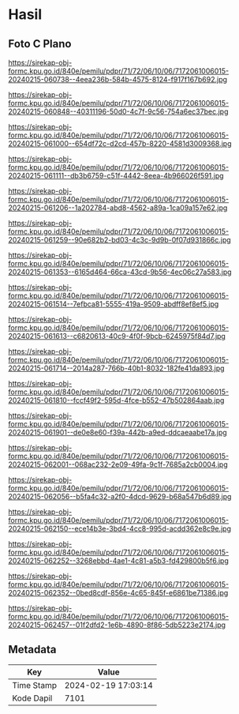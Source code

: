 # Hasil

## Foto C Plano

https://sirekap-obj-formc.kpu.go.id/840e/pemilu/pdpr/71/72/06/10/06/7172061006015-20240215-060738--4eea236b-584b-4575-8124-f917f167b692.jpg

https://sirekap-obj-formc.kpu.go.id/840e/pemilu/pdpr/71/72/06/10/06/7172061006015-20240215-060848--40311196-50d0-4c7f-9c56-754a6ec37bec.jpg

https://sirekap-obj-formc.kpu.go.id/840e/pemilu/pdpr/71/72/06/10/06/7172061006015-20240215-061000--654df72c-d2cd-457b-8220-4581d3009368.jpg

https://sirekap-obj-formc.kpu.go.id/840e/pemilu/pdpr/71/72/06/10/06/7172061006015-20240215-061111--db3b6759-c51f-4442-8eea-4b966026f591.jpg

https://sirekap-obj-formc.kpu.go.id/840e/pemilu/pdpr/71/72/06/10/06/7172061006015-20240215-061206--1a202784-abd8-4562-a89a-1ca09a157e62.jpg

https://sirekap-obj-formc.kpu.go.id/840e/pemilu/pdpr/71/72/06/10/06/7172061006015-20240215-061259--90e682b2-bd03-4c3c-9d9b-0f07d931866c.jpg

https://sirekap-obj-formc.kpu.go.id/840e/pemilu/pdpr/71/72/06/10/06/7172061006015-20240215-061353--6165d464-66ca-43cd-9b56-4ec06c27a583.jpg

https://sirekap-obj-formc.kpu.go.id/840e/pemilu/pdpr/71/72/06/10/06/7172061006015-20240215-061514--7efbca81-5555-419a-9509-abdff8ef8ef5.jpg

https://sirekap-obj-formc.kpu.go.id/840e/pemilu/pdpr/71/72/06/10/06/7172061006015-20240215-061613--c6820613-40c9-4f0f-9bcb-6245975f84d7.jpg

https://sirekap-obj-formc.kpu.go.id/840e/pemilu/pdpr/71/72/06/10/06/7172061006015-20240215-061714--2014a287-766b-40b1-8032-182fe41da893.jpg

https://sirekap-obj-formc.kpu.go.id/840e/pemilu/pdpr/71/72/06/10/06/7172061006015-20240215-061810--fccf49f2-595d-4fce-b552-47b502864aab.jpg

https://sirekap-obj-formc.kpu.go.id/840e/pemilu/pdpr/71/72/06/10/06/7172061006015-20240215-061901--de0e8e60-f39a-442b-a9ed-ddcaeaabe17a.jpg

https://sirekap-obj-formc.kpu.go.id/840e/pemilu/pdpr/71/72/06/10/06/7172061006015-20240215-062001--068ac232-2e09-49fa-9c1f-7685a2cb0004.jpg

https://sirekap-obj-formc.kpu.go.id/840e/pemilu/pdpr/71/72/06/10/06/7172061006015-20240215-062056--b5fa4c32-a2f0-4dcd-9629-b68a547b6d89.jpg

https://sirekap-obj-formc.kpu.go.id/840e/pemilu/pdpr/71/72/06/10/06/7172061006015-20240215-062150--ece14b3e-3bd4-4cc8-995d-acdd362e8c9e.jpg

https://sirekap-obj-formc.kpu.go.id/840e/pemilu/pdpr/71/72/06/10/06/7172061006015-20240215-062252--3268ebbd-4ae1-4c81-a5b3-fd429800b5f6.jpg

https://sirekap-obj-formc.kpu.go.id/840e/pemilu/pdpr/71/72/06/10/06/7172061006015-20240215-062352--0bed8cdf-856e-4c65-845f-e6861be71386.jpg

https://sirekap-obj-formc.kpu.go.id/840e/pemilu/pdpr/71/72/06/10/06/7172061006015-20240215-062457--01f2dfd2-1e6b-4890-8f86-5db5223e2174.jpg


## Metadata

| Key        | Value               |
| ---------- | ------------------- |
| Time Stamp | 2024-02-19 17:03:14 |
| Kode Dapil | 7101                |




